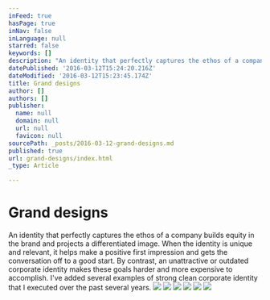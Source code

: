 ```yaml
---
inFeed: true
hasPage: true
inNav: false
inLanguage: null
starred: false
keywords: []
description: "An identity that perfectly captures the ethos of a company builds equity in the brand and projects a differentiated image. When the identity is unique and relevant, it helps make a positive first impression and gets the conversation off to a good start. By contrast, an unattractive or outdated corporate identity makes these goals harder and more expensive to accomplish. Below I've attached several examples of strong clean corporate identity"
datePublished: '2016-03-12T15:24:20.216Z'
dateModified: '2016-03-12T15:23:45.174Z'
title: Grand designs
author: []
authors: []
publisher:
  name: null
  domain: null
  url: null
  favicon: null
sourcePath: _posts/2016-03-12-grand-designs.md
published: true
url: grand-designs/index.html
_type: Article

---
```

# Grand designs

An identity that perfectly captures the ethos of a company builds equity in the brand and projects a differentiated image. When the identity is unique and relevant, it helps make a positive first impression and gets the conversation off to a good start. By contrast, an unattractive or outdated corporate identity makes these goals harder and more expensive to accomplish. I've added several examples of strong clean corporate identity that I executed over the past several years.
![](https://the-grid-user-content.s3-us-west-2.amazonaws.com/68263c13-8903-40aa-941d-1eed81ef08f4.jpg)
![](https://the-grid-user-content.s3-us-west-2.amazonaws.com/2c63cdc4-ec9c-4a7b-be22-ad16d1eb9b8e.jpg)
![](https://the-grid-user-content.s3-us-west-2.amazonaws.com/8d605286-d74f-484d-9ce0-6ae155d24fe2.jpg)
![](https://the-grid-user-content.s3-us-west-2.amazonaws.com/454f06d2-c3d6-4959-a8eb-c549218d3a04.jpg)
![](https://the-grid-user-content.s3-us-west-2.amazonaws.com/29791936-8004-422a-8dda-92bb07fc121b.jpg)
![](https://the-grid-user-content.s3-us-west-2.amazonaws.com/6e4cfbb8-7095-49dd-a070-07ebd9240c4f.jpg)